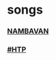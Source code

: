 # songs
### [NAMBAVAN](https://github.com/SergeyZet1/songs/tree/master/NAMBAVAN)
### [#НТР](https://github.com/SergeyZet1/songs/tree/master/NTR)
